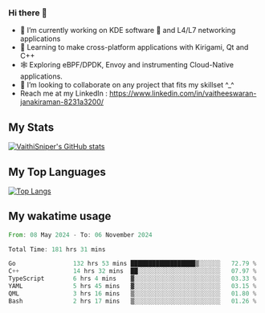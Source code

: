 ### Hi there 👋

- 🔭 I’m currently working on KDE software 💓 and L4/L7 networking applications 
- 📖 Learning to make cross-platform applications with Kirigami, Qt and C++
- 🕸️ Exploring eBPF/DPDK, Envoy and instrumenting Cloud-Native applications. 
- 👯 I’m looking to collaborate on any project that fits my skillset ^_^
- Reach me at my LinkedIn : https://www.linkedin.com/in/vaitheeswaran-janakiraman-8231a3200/

## My Stats
[![VaithiSniper's GitHub stats](https://github-readme-stats.vercel.app/api?username=VaithiSniper&hide=stars&theme=radical)](https://github.com/anuraghazra/github-readme-stats)

## My Top Languages

[![Top Langs](https://github-readme-stats.vercel.app/api/top-langs/?username=VaithiSniper&layout=compact)](https://github.com/anuraghazra/github-readme-stats)

## My wakatime usage

<!--START_SECTION:waka-->

```rust
From: 08 May 2024 - To: 06 November 2024

Total Time: 181 hrs 31 mins

Go                132 hrs 53 mins ██████████████████▒░░░░░░   72.79 %
C++               14 hrs 32 mins  ██░░░░░░░░░░░░░░░░░░░░░░░   07.97 %
TypeScript        6 hrs 4 mins    ▓░░░░░░░░░░░░░░░░░░░░░░░░   03.33 %
YAML              5 hrs 45 mins   ▓░░░░░░░░░░░░░░░░░░░░░░░░   03.15 %
QML               3 hrs 16 mins   ▒░░░░░░░░░░░░░░░░░░░░░░░░   01.80 %
Bash              2 hrs 17 mins   ▒░░░░░░░░░░░░░░░░░░░░░░░░   01.26 %
```

<!--END_SECTION:waka-->

